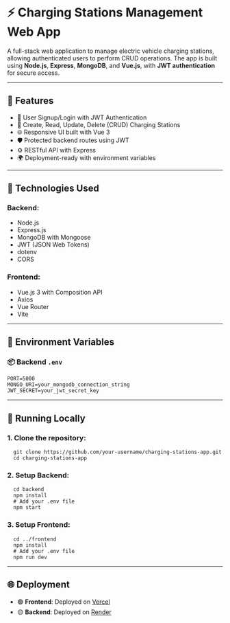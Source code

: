# ⚡ Charging Stations Management Web App

A full-stack web application to manage electric vehicle charging stations, allowing authenticated users to perform CRUD operations. The app is built using **Node.js**, **Express**, **MongoDB**, and **Vue.js**, with **JWT authentication** for secure access.

---

## 🚀 Features

- 🔐 User Signup/Login with JWT Authentication
- 📄 Create, Read, Update, Delete (CRUD) Charging Stations
- 🌐 Responsive UI built with Vue 3
- 🛡️ Protected backend routes using JWT
- ⚙️ RESTful API with Express
- 🌍 Deployment-ready with environment variables

---

## 🔧 Technologies Used

### Backend:
- Node.js
- Express.js
- MongoDB with Mongoose
- JWT (JSON Web Tokens)
- dotenv
- CORS

### Frontend:
- Vue.js 3 with Composition API
- Axios
- Vue Router
- Vite

---

## 🔑 Environment Variables

### 📦 Backend `.env`
    PORT=5000
    MONGO_URI=your_mongodb_connection_string
    JWT_SECRET=your_jwt_secret_key
-----

## 🧪 Running Locally
### 1. Clone the repository:
      git clone https://github.com/your-username/charging-stations-app.git
      cd charging-stations-app

### 2. Setup Backend:
      cd backend
      npm install
      # Add your .env file
      npm start

### 3. Setup Frontend:
      cd ../frontend
      npm install
      # Add your .env file
      npm run dev

-----

## 🌐 Deployment

- 🟢 **Frontend**: Deployed on [Vercel](https://charging-stations-zeta.vercel.app/)
- 🟡 **Backend**: Deployed on [Render](https://charging-stations-9su7.onrender.com)


